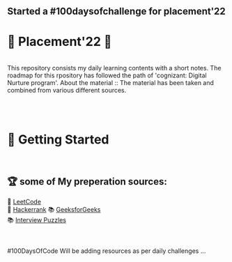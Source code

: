## Started a #100daysofchallenge for placement'22 

 # :gift: Placement'22 :gift:
<br>
This repository consists my daily learning contents with a short notes. 
The roadmap for this rpository has followed the path of 'cognizant: Digital Nurture program'.
About the material :: The material has been taken and combined from various different sources.
 
<br><br> 
# 🚀 Getting Started
<br>



## 🏆 some of My preperation sources:
 
📒 [LeetCode](https://leetcode.com/)\
📒 [Hackerrank](https://www.hackerrank.com/)
📚 [GeeksforGeeks](https://www.geeksforgeeks.org/) \
📚 [Interview Puzzles](https://www.geeksforgeeks.org/category/puzzles/)

 <br><br>
#100DaysOfCode
Will be adding resources as per daily challenges ...
